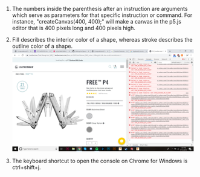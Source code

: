 1) The numbers inside the parenthesis after an instruction are arguments which serve as parameters for that specific instruction or command. For instance, "createCanvas(400, 400);" will make a canvas in the p5.js editor that is 400 pixels long and 400 pixels high.

2) Fill describes the interior color of a shape, whereas stroke describes the outline color of a shape.
![](Console_Errors.jpg)
3) The keyboard shortcut to open the console on Chrome for Windows is ctrl+shift+j.

